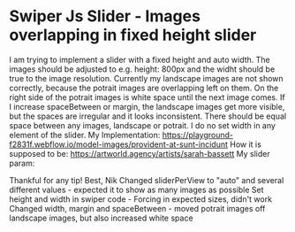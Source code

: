 
# Swiper Js Slider - Images overlapping in fixed height slider

I am trying to implement a slider with a fixed height and auto width. The images should be adjusted to e.g. height: 800px and the widht should be true to the image resolution.
Currently my landscape images are not shown correctly, because the potrait images are overlapping left on them. On the right side of the potrait images is white space until the next image comes.
If I increase spaceBetween or margin, the landscape images get more visible, but the spaces are irregular and it looks inconsistent.
There should be equal space between any images, landscape or potrait.
I do no set width in any element of the slider.
My Implementation: https://playground-f2831f.webflow.io/model-images/provident-at-sunt-incidunt
How it is supposed to be: https://artworld.agency/artists/sarah-bassett
My slider param:
<script src="https://cdn.jsdelivr.net/npm/swiper@8/swiper-bundle.min.js"></script> 
<script>
$(".swiper").append(`<div class="swiper-scrollbar"></div>`);
$(".swiper").append(`<div class="swiper-pagination"></div>`);
$(".swiper").append(`<div class="swiper-arrow button-prev"></div>`);
$(".swiper").append(`<div class="swiper-arrow button-next"></div>`);

const swiper1 = new Swiper(".swiper", {
  // Optional parameters
  slidesPerView: 'auto',
  centeredSlides: false,
  speed: 1500,
  loop: false,
  simulateTouch : true,
  loopFillGroupWithBlank: false,
  grabCursor: true,
  direction: "horizontal",
  // Responsive breakpoints
  breakpoints: {
    // when window width is >= 480px
    480: {
      slidesPerView: 1
    },
    // when window width is >= 768px
    768: {
      slidesPerView: 2
    },
    // when window width is >= 992px
    992: {
      slidesPerView: 2
    }
  },

  // If we need pagination
  pagination: {
    el: ".swiper-pagination",
    clickable: true
  },

  // Navigation arrows
  navigation: {
    nextEl: ".button-next",
    prevEl: ".button-prev"
  },

  // And if we need scrollbar
  scrollbar: {
    el: ".swiper-scrollbar",
    draggable: true
  }
});



</script>

Thankful for any tip!
Best,
Nik
Changed sliderPerView to "auto" and several different values - expected it to show as many images as possible
Set height and width in swiper code - Forcing in expected sizes, didn't work
Changed width, margin and spaceBetween - moved potrait images off landscape images, but also increased white space

        